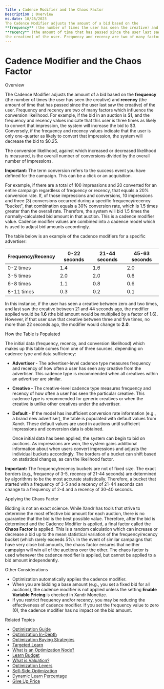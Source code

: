 ```yaml
---
Title : Cadence Modifier and the Chaos Factor
Description : Overview
ms.date: 10/28/2023
The Cadence Modifier adjusts the amount of a bid based on the
**frequency** (the number of times the user has seen the creative) and
**recency** (the amount of time that has passed since the user last saw
the creative) of the user. Frequency and recency are two of many factors
---
```



# Cadence Modifier and the Chaos Factor





Overview

The Cadence Modifier adjusts the amount of a bid based on the
**frequency** (the number of times the user has seen the creative) and
**recency** (the amount of time that has passed since the user last saw
the creative) of the user. Frequency and recency are two of many factors
which influence the conversion likelihood. For example, if the bid in an
auction is $1, and the frequency and recency values indicate that this
user is three times as likely to convert that impression, the system
will increase the bid to $3. Conversely, if the frequency and recency
values indicate that the user is only one-quarter as likely to convert
that impression, the system will decrease the bid to $0.25.

The conversion likelihood, against which increased or decreased
likelihood is measured, is the overall number of conversions divided by
the overall number of impressions.



<b>Important:</b> The term conversion refers
to the success event you have defined for the campaign. This can be a
click or an acquisition.



For example, if there are a total of 100 impressions and 20 converted
for an entire campaign regardless of frequency or recency, that equals a
20% conversion rate. If, of those impressions and conversions, 10
impressions and three (3) conversions occurred during a specific
frequency/recency "bucket", that combination equals a 30% conversion
rate, which is 1.5 times greater than the overall rate. Therefore, the
system will bid 1.5 times the normally-calculated bid amount in that
auction. This is a cadence modifier value. Cadence modifier values are
combined into a cadence model which is used to adjust bid amounts
accordingly.

The table below is an example of the cadence modifiers for a specific
advertiser:

<table class="table">
<thead class="thead">
<tr class="header row">
<th id="ID-00006088__entry__1" class="entry">Frequency/Recency</th>
<th id="ID-00006088__entry__2" class="entry">0-22 seconds</th>
<th id="ID-00006088__entry__3" class="entry">21-44 seconds</th>
<th id="ID-00006088__entry__4" class="entry">45-63 seconds</th>
</tr>
</thead>
<tbody class="tbody">
<tr class="odd row">
<td class="entry" headers="ID-00006088__entry__1">0-2 times</td>
<td class="entry" headers="ID-00006088__entry__2">1.4</td>
<td class="entry" headers="ID-00006088__entry__3">1.6</td>
<td class="entry" headers="ID-00006088__entry__4">2.0</td>
</tr>
<tr class="even row">
<td class="entry" headers="ID-00006088__entry__1">3-5 times</td>
<td class="entry" headers="ID-00006088__entry__2">2.0</td>
<td class="entry" headers="ID-00006088__entry__3">2.0</td>
<td class="entry" headers="ID-00006088__entry__4">0.6</td>
</tr>
<tr class="odd row">
<td class="entry" headers="ID-00006088__entry__1">6-8 times</td>
<td class="entry" headers="ID-00006088__entry__2">1.1</td>
<td class="entry" headers="ID-00006088__entry__3">0.8</td>
<td class="entry" headers="ID-00006088__entry__4">0.6</td>
</tr>
<tr class="even row">
<td class="entry" headers="ID-00006088__entry__1">8-11 times</td>
<td class="entry" headers="ID-00006088__entry__2">0.3</td>
<td class="entry" headers="ID-00006088__entry__3">0.2</td>
<td class="entry" headers="ID-00006088__entry__4">0.1</td>
</tr>
</tbody>
</table>

In this instance, if the user has seen a creative between zero and two
times, and last saw the creative between 21 and 44 seconds ago, the
modifier applied would be **1.6** (the bid amount would be multiplied by
a factor of 1.6). However, if that user saw that creative between three
and five times, no more than 22 seconds ago, the modifier would change
to **2.0**.

How the Table is Populated

The initial data (frequency, recency, and conversion likelihood) which
makes up this table comes from one of three sources, depending on
cadence type and data sufficiency:

- **Advertiser** - The advertiser-level cadence type measures frequency
  and recency of how often a user has seen any creative from the
  advertiser. This cadence type is recommended when all creatives within
  an advertiser are similar.

- **Creative -** The creative-level cadence type measures frequency and
  recency of how often a user has seen the particular creative. This
  cadence type is recommended for generic creatives or when the creative
  is unlike other creatives under the advertiser.

- **Default** - If the model has insufficient conversion rate
  information (e.g., a brand new advertiser), the table is populated
  with default values from Xandr. These default
  values are used in auctions until sufficient impressions and
  conversion data is obtained.

  Once initial data has been applied, the system can begin to bid on
  auctions. As impressions are won, the system gains additional
  information about when users convert impressions and adjusts the
  individual buckets accordingly. The borders of a bucket can shift
  based on statistical changes, as can the likelihood factor.



<b>Important:</b> The frequency/recency
buckets are not of fixed size. The exact borders (e.g., frequency of
3-5, recency of 21-44 seconds) are determined by algorithms to be the
most accurate statistically. Therefore, a bucket that started with a
frequency of 3-5 and a recency of 21-44 seconds can change to a
frequency of 2-4 and a recency of 30-40 seconds.



Applying the Chaos Factor

Bidding is not an exact science. While Xandr has
tools that strive to determine the most effective bid amount for each
auction, there is no guarantee that the bid is the best possible value.
Therefore, after the bid is determined and the Cadence Modifier is
applied, a final factor called the **Chaos Factor** is applied. This is
a random calculation which can increase or decrease a bid up to the mean
statistical variation of the frequency/recency bucket (which rarely
exceeds 5%). In the event of similar campaigns that have very close bid
amounts, the chaos factor ensures that neither campaign will win all of
the auctions over the other. The chaos factor is used whenever the
cadence modifier is applied, but cannot be applied to a bid amount
independently.

Other Considerations

- Optimization automatically applies the cadence modifier.
- When you are bidding a base amount (e.g., you set a fixed bid for all
  auctions), the cadence modifier is not applied unless the setting
  **Enable Variable Pricing** is checked in Xandr
  Monetize.
- If you restrict frequency and/or recency, you may be reducing the
  effectiveness of cadence modifier. If you set the frequency value to
  zero (0), the cadence modifier has no impact on the bid amount.





Related Topics

- <a href="optimization-guide.md" class="xref">Optimization Guide</a>
- <a href="optimization-in-depth.md" class="xref">Optimization
  In-Depth</a>
- <a href="optimization-buying-strategies.md" class="xref">Optimization
  Buying Strategies</a>
- <a href="targeted-learn.md" class="xref">Targeted Learn</a>
- <a href="what-is-an-optimization-node.md" class="xref">What is an
  Optimization Node?</a>
- <a href="learn-budget.md" class="xref">Learn Budget</a>
- <a href="what-is-valuation.md" class="xref">What is Valuation?</a>
- <a href="optimization-levers.md" class="xref">Optimization Levers</a>
- <a href="sell-side-optimization.md" class="xref">Sell-Side
  Optimization</a>
- <a href="dynamic-learn-percentage.md" class="xref">Dynamic Learn
  Percentage</a>
- <a href="give-up-price.md" class="xref">Give Up Price</a>






